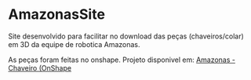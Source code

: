 # AmazonasSite
 Site desenvolvido para facilitar no download das peças (chaveiros/colar) em 3D da equipe de robotica Amazonas.
 
 As peças foram feitas no onshape.
 Projeto disponivel em:
 [Amazonas - Chaveiro (OnShape](https://cad.onshape.com/documents/6f3f6b0c7c8f24eb9ed6bfc7/w/0244a9eca5074c8d70ef5f85/e/a1c84a689a0b47a1e0768857?renderMode=0&uiState=63d1bf2da10fc16ad6cfa429)
